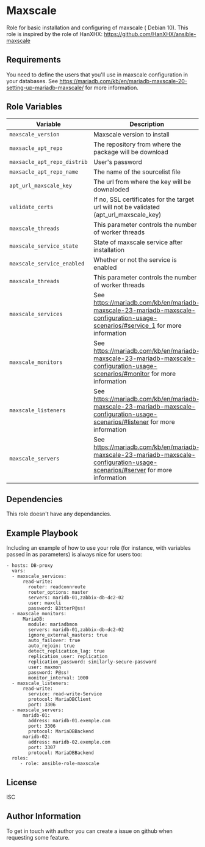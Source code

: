 Maxscale
=========

Role for basic installation and configuring of maxscale ( Debian 10). This role is inspired by the role of HanXHX: https://github.com/HanXHX/ansible-maxscale


Requirements
------------

You need to define the users that you'll use in maxscale configuration in your databases. See https://mariadb.com/kb/en/mariadb-maxscale-20-setting-up-mariadb-maxscale/ for more information.

Role Variables
--------------

| Variable | Description | Default |
|----------|-------------|---------|
| `maxscale_version` | Maxscale version to install | `latest` |
| `maxsacle_apt_repo` | The repository from where the package will be download | `https://downloads.mariadb.com/MaxScale/{{ maxscale_version }}/{{ ansible_distribution | lower }}` |
| `maxsacle_apt_repo_distrib` | User's password  | `buster` |
| `maxsacle_apt_repo_name` | The name of the sourcelist file  | `maridb_maxscale_{{ maxscale_version }}` |
| `apt_url_maxscale_key` | The url from where the key will be downaloded  | `maridb_maxscale_{{ maxscale_version }}` |
| `validate_certs` | If no, SSL certificates for the target url will not be validated (apt_url_maxscale_key)  | `yes` |
| `maxscale_threads` | This parameter controls the number of worker threads  | `auto` |
| `maxscale_service_state` | State of maxscale service after installation  | `started` |
| `maxscale_service_enabled` | Whether or not the service is enabled | `yes` |
| `maxscale_threads` | This parameter controls the number of worker threads  | mandatory |
| `maxscale_services` | See https://mariadb.com/kb/en/mariadb-maxscale-23-mariadb-maxscale-configuration-usage-scenarios/#service_1 for more information  | mandatory |
| `maxscale_monitors` | See https://mariadb.com/kb/en/mariadb-maxscale-23-mariadb-maxscale-configuration-usage-scenarios/#monitor for more information  | mandatory |
| `maxscale_listeners` | See https://mariadb.com/kb/en/mariadb-maxscale-23-mariadb-maxscale-configuration-usage-scenarios/#listener for more information  | mandatory |
| `maxscale_servers` | See https://mariadb.com/kb/en/mariadb-maxscale-23-mariadb-maxscale-configuration-usage-scenarios/#server for more information  | mandatory |


Dependencies
------------

This role doesn't have any dependancies.

Example Playbook
----------------

Including an example of how to use your role (for instance, with variables passed in as parameters) is always nice for users too:

    - hosts: DB-proxy
      vars:
      - maxscale_services:
          read-write:
            router: readconnroute
            router_options: master
            servers: maridb-01,zabbix-db-dc2-02
            user: maxcli
            password: B3tterP@ss!
      - maxscale_monitors:
          MariaDB:
            module: mariadbmon
            servers: maridb-01,zabbix-db-dc2-02
            ignore_external_masters: true
            auto_failover: true
            auto_rejoin: true
            detect_replication_lag: true
            replication_user: replication
            replication_password: similarly-secure-password
            user: maxmon
            password: P@ss!
            monitor_interval: 1000
      - maxscale_listeners:
          read-write:
            service: read-write-Service
            protocol: MariaDBClient
            port: 3306
      - maxscale_servers:
          maridb-01:
            address: maridb-01.exemple.com
            port: 3306
            protocol: MariaDBBackend
          maridb-02:
            address: maridb-02.exemple.com
            port: 3307
            protocol: MariaDBBackend
      roles:
         - role: ansible-role-maxscale

License
-------

ISC

Author Information
------------------

To get in touch with author you can create a issue on github when requesting some feature.
